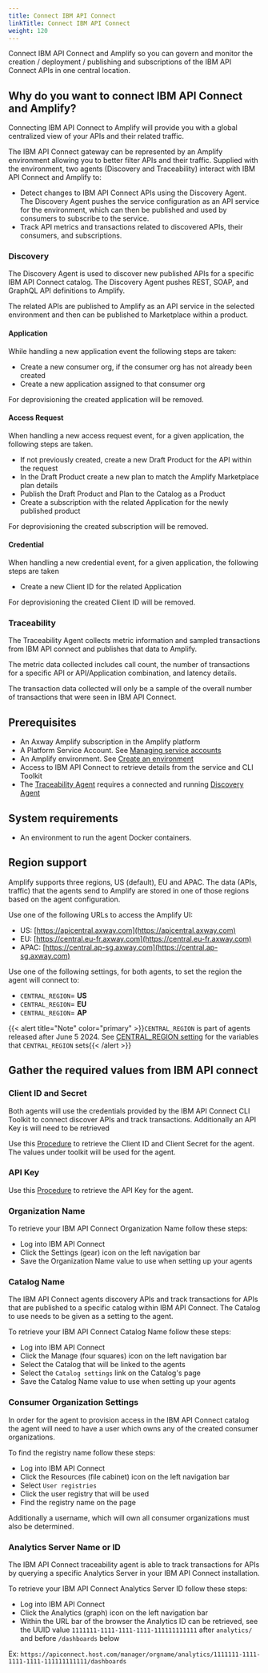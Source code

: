 ```yaml
---
title: Connect IBM API Connect
linkTitle: Connect IBM API Connect
weight: 120
---
```

Connect IBM API Connect and Amplify so you can govern and monitor the creation / deployment / publishing and subscriptions of the IBM API Connect APIs in one central location.

## Why do you want to connect IBM API Connect and Amplify?

Connecting IBM API Connect to Amplify will provide you with a global centralized view of your APIs and their related traffic.

The IBM API Connect gateway can be represented by an Amplify environment allowing you to better filter APIs and their traffic. Supplied with the environment, two agents (Discovery and Traceability) interact with IBM API Connect and Amplify to:

* Detect changes to IBM API Connect APIs using the Discovery Agent. The Discovery Agent pushes the service configuration as an API service for the environment, which can then be published and used by consumers to subscribe to the service.
* Track API metrics and transactions related to discovered APIs, their consumers, and subscriptions.

### Discovery

The Discovery Agent is used to discover new published APIs for a specific IBM API Connect catalog. The Discovery Agent pushes REST, SOAP, and GraphQL API definitions to Amplify.

The related APIs are published to Amplify as an API service in the selected environment and then can be published to Marketplace within a product.

#### Application

While handling a new application event the following steps are taken:

* Create a new consumer org, if the consumer org has not already been created
* Create a new application assigned to that consumer org

For deprovisioning the created application will be removed.

#### Access Request

When handling a new access request event, for a given application, the following steps are taken.

* If not previously created, create a new Draft Product for the API within the request
* In the Draft Product create a new plan to match the Amplify Marketplace plan details
* Publish the Draft Product and Plan to the Catalog as a Product
* Create a subscription with the related Application for the newly published product

For deprovisioning the created subscription will be removed.

#### Credential

When handling a new credential event, for a given application, the following steps are taken

* Create a new Client ID for the related Application

For deprovisioning the created Client ID will be removed.

### Traceability

The Traceability Agent collects metric information and sampled transactions from IBM API connect and publishes that data to Amplify.

The metric data collected includes call count, the number of transactions for a specific API or API/Application combination, and latency details.

The transaction data collected will only be a sample of the overall number of transactions that were seen in IBM API Connect.

## Prerequisites

* An Axway Amplify subscription in the Amplify platform
* A Platform Service Account. See [Managing service accounts](https://docs.axway.com/bundle/platform-management/page/docs/management_guide/organizations/managing_organizations/index.html#managing-service-accounts)
* An Amplify environment. See [Create an environment](/docs/integrate_with_central/cli_central/cli_environments/)
* Access to IBM API Connect to retrieve details from the service and CLI Toolkit
* The [Traceability Agent](#traceability) requires a connected and running [Discovery Agent](#discovery)

## System requirements

* An environment to run the agent Docker containers.

## Region support

Amplify supports three regions, US (default), EU and APAC. The data (APIs, traffic) that the agents send to Amplify are stored in one of those regions based on the agent configuration.

Use one of the following URLs to access the Amplify UI:

* US: [https://apicentral.axway.com](https://apicentral.axway.com)
* EU: [https://central.eu-fr.axway.com](https://central.eu-fr.axway.com)
* APAC: [https://central.ap-sg.axway.com](https://central.ap-sg.axway.com)

Use one of the following settings, for both agents, to set the region the agent will connect to:

* `CENTRAL_REGION`= **US**
* `CENTRAL_REGION`= **EU**
* `CENTRAL_REGION`= **AP**

{{< alert title="Note" color="primary" >}}`CENTRAL_REGION` is part of agents released after June 5 2024. See [CENTRAL_REGION setting](/docs/connect_manage_environ/connected_agent_common_reference/network_traffic#central_region-setting) for the variables that `CENTRAL_REGION` sets{{< /alert >}}

## Gather the required values from IBM API connect

### Client ID and Secret

Both agents will use the credentials provided by the IBM API Connect CLI Toolkit to connect discover APIs and track transactions. Additionally an API Key is will need to be retrieved

Use this [Procedure](https://www.ibm.com/docs/en/api-connect/10.0.x?topic=toolkit-installing#tasktask_qsv_cgq_nt__steps__1) to retrieve the Client ID and Client Secret for the agent. The values under toolkit will be used for the agent.

### API Key

Use this [Procedure](https://www.ibm.com/docs/en/api-connect/saas?topic=applications-managing-platform-rest-api-keys#taskcapim_mng_apikeys__steps__1) to retrieve the API Key for the agent.

### Organization Name

To retrieve your IBM API Connect Organization Name follow these steps:

* Log into IBM API Connect
* Click the Settings (gear) icon on the left navigation bar
* Save the Organization Name value to use when setting up your agents

### Catalog Name

The IBM API Connect agents discovery APIs and track transactions for APIs that are published to a specific catalog within IBM API Connect. The Catalog to use needs to be given as a setting to the agent.

To retrieve your IBM API Connect Catalog Name follow these steps:

* Log into IBM API Connect
* Click the Manage (four squares) icon on the left navigation bar
* Select the Catalog that will be linked to the agents
* Select the `Catalog settings` link on the Catalog's page
* Save the Catalog Name value to use when setting up your agents

### Consumer Organization Settings

In order for the agent to provision access in the IBM API Connect catalog the agent will need to have a user which owns any of the created consumer organizations.

To find the registry name follow these steps:

* Log into IBM API Connect
* Click the Resources (file cabinet) icon on the left navigation bar
* Select `User registries`
* Click the user registry that will be used
* Find the registry name on the page

Additionally a username, which will own all consumer organizations must also be determined. 

### Analytics Server Name or ID

The IBM API Connect traceability agent is able to track transactions for APIs by querying a specific Analytics Server in your IBM API Connect installation.

To retrieve your IBM API Connect Analytics Server ID follow these steps:

* Log into IBM API Connect
* Click the Analytics (graph) icon on the left navigation bar
* Within the URL bar of the browser the Analytics ID can be retrieved, see the UUID value `1111111-1111-1111-1111-111111111111` after `analytics/` and before `/dashboards` below

Ex: `https://apiconnect.host.com/manager/orgname/analytics/1111111-1111-1111-1111-111111111111/dashboards`
